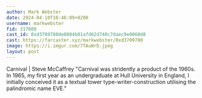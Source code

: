 ```yaml
---
author: Mark Webster
date: 2024-04-10T16:46:09+0200
username: markwebster
fid: 317009
cast_id: 0xd3709780de0804b01afd62d740c7daec9e0060d8
cast: https://farcaster.xyz/markwebster/0xd3709780
image: https://i.imgur.com/7TAuWrD.jpeg
layout: post
---
```


Carnival | Steve McCaffrey
"Carnival was stridently a product of the 1960s. In 1965, my first year as an undergraduate at Hull University in England, I initially conceived it as a textual tower type-writer-construction utilising the palindromic name EVE."

<img src='https://i.imgur.com/7TAuWrD.jpeg' alt='' referrerpolicy='no-referrer'/>
